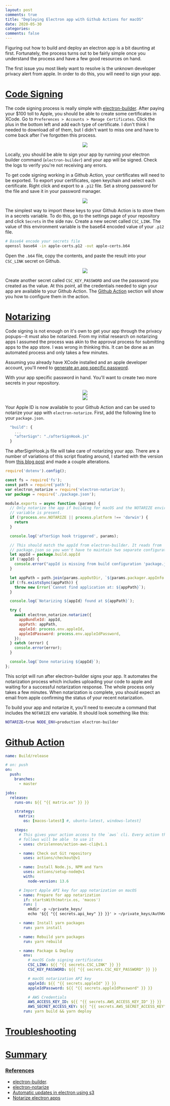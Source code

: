 ```yaml
---
layout: post
comments: true
title: "Deploying Electron app with Github Actions for macOS"
date: 2020-05-30
categories:
comments: false
---
```


Figuring out how to build and deploy an electron app is a bit daunting at
first. Fortunately, the process turns out to be fairly simple once you
understand the process and have a few good resources on hand.

The first issue you most likely want to resolve is the unknown developer
privacy alert from apple. In order to do this, you will need to sign your
app.

# [Code Signing](#code-signing)

The code signing process is really simple with
[electron-builder](https://www.electron.build/code-signing). After paying your
$100 toll to Apple, you should be able to create some certificates in XCode. Go
to `Preferences > Accounts > Manage Certificates`. Click the plus in the bottom
left and add each type of certificate. I don't think I needed to download *all*
of them, but I didn't want to miss one and have to come back after I've
forgotten this process.

<center>
<img src="/assets/posts/electron-deploy/xcode-code-sign-certs.png">
</center>

Locally, you should be able to sign your app by running your electron builder
command (`electron-builder`) and your app will be signed. Check the logs to
verify you're not receiving any errors.

To get code signing working in a Github Action, your certificates will need to
be exported. To export your certificates, open keychain and select each
certificate. Right click and export to a `.p12` file. Set a strong password for
the file and save it in your password manager.

<center>
<img src="/assets/posts/electron-deploy/export-code-sign-keys-p12.png">
</center>

The simplest way to import these keys to your Github Action is to store them in
a secrets variable. To do this, go to the settings page of your repository and
click `Secrets` in the side nav. Create a new secret called `CSC_LINK`. The
value of this environment variable is the base64 encoded value of your `.p12`
file.

```bash
# Base64 encode your secrets file
openssl base64 -in apple-certs.p12 -out apple-certs.b64
```

Open the `.b64` file, copy the contents, and paste the result into your
`CSC_LINK` secret on Github.

<center>
<img src="/assets/posts/electron-deploy/base-64-secret-github-actions.png">
</center>

Create another secret called `CSC_KEY_PASSWORD` and use the password you
created as the value. At this point, all the credentials needed to sign your
app are available to your Github Action. The [Github Action](#github-action)
section will show you how to configure them in the action.


# [Notarizing](#notarizing)

Code signing is not enough on it's own to get your app through the privacy
popups--it must also be notarized. From my initial research on notarizing apps
I assumed the process was akin to the approval process for submitting apps to
the app store. I was wrong in thinking this. It can be done as an automated
process and only takes a few minutes.

Assuming you already have XCode installed and an apple developer account,
you'll need to [generate an app specific
password](https://support.apple.com/en-us/HT204397).

With your app specific password in hand. You'll want to create two more secrets
in your repository.

<center>
<img src="/assets/posts/electron-deploy/apple-id-secret.png">
</center>


<center>
<img src="/assets/posts/electron-deploy/apple-id-password-secret.png">
</center>

Your Apple ID is now available to your Github Action and can be used to
notarize your app with `electron-notarize`. First, add the following line to
your `package.json`.

```javascript
  "build": {
    ...
    "afterSign": "./afterSignHook.js"
  }
```

The afterSignHook.js file will take care of notarizing your app. There are a
number of variations of this script floating around, I started with the version
from [this blog
post](https://medium.com/@TwitterArchiveEraser/notarize-electron-apps-7a5f988406db)
and made a couple alterations.

```javascript
require('dotenv').config();

const fs = require('fs');
const path = require('path');
var electron_notarize = require('electron-notarize');
var package = require('./package.json');

module.exports = async function (params) {
  // Only notarize the app if building for macOS and the NOTARIZE environment
  // variable is present.
  if (!process.env.NOTARIZE || process.platform !== 'darwin') {
    return
  }

  console.log('afterSign hook triggered', params);

  // This should match the appId from electron-builder. It reads from
  // package.json so you won't have to maintain two separate configurations.
  let appId = package.build.appId
  if (!appId) {
    console.error("appId is missing from build configuration 'package.json'")
  }

  let appPath = path.join(params.appOutDir, `${params.packager.appInfo.productFilename}.app`);
  if (!fs.existsSync(appPath)) {
    throw new Error(`Cannot find application at: ${appPath}`);
  }

  console.log(`Notarizing ${appId} found at ${appPath}`);

  try {
    await electron_notarize.notarize({
      appBundleId: appId,
      appPath: appPath,
      appleId: process.env.appleId,
      appleIdPassword: process.env.appleIdPassword,
    });
  } catch (error) {
    console.error(error);
  }

  console.log(`Done notarizing ${appId}`);
};
```

This script will run after electron-builder signs your app. It automates the
notarization process which includes uploading your code to apple and waiting
for a successful notarization response. The whole process only takes a few
minutes. When notarization is complete, you should expect an email from apple
confirming the status of your recent notarization.

To build your app and notarize it, you'll need to execute a command that
includes the `NOTARIZE` env variable. It should look something like this:

```bash
NOTARIZE=true NODE_ENV=production electron-builder
```

# [Github Action](#github-action)

```yaml
name: Build/release

# on: push
on:
  push:
    branches:
      - master

jobs:
  release:
    runs-on: ${{ "{{ matrix.os" }} }}

    strategy:
      matrix:
        os: [macos-latest] #, ubuntu-latest, windows-latest]

    steps:
      # This gives your action access to the `aws` cli. Every action that
      # follows will be able  to use it
      - uses: chrislennon/action-aws-cli@v1.1

      - name: Check out Git repository
        uses: actions/checkout@v1

      - name: Install Node.js, NPM and Yarn
        uses: actions/setup-node@v1
        with:
          node-version: 13.6

      # Import Apple API key for app notarization on macOS
      - name: Prepare for app notarization
        if: startsWith(matrix.os, 'macos')
        run: |
          mkdir -p ~/private_keys/
          echo '${{ "{{ secrets.api_key" }} }}' > ~/private_keys/AuthKey_${{ "{{ secrets.api_key_id" }} }}.p8

      - name: Install yarn packages
        run: yarn install

      - name: Rebuild yarn packages
        run: yarn rebuild

      - name: Package & Deploy
        env:
          # macOS Code signing certificates
          CSC_LINK: ${{ "{{ secrets.CSC_LINK" }} }}
          CSC_KEY_PASSWORD: ${{ "{{ secrets.CSC_KEY_PASSWORD" }} }}

          # macOS notarization API key
          appleId: ${{ "{{ secrets.appleId" }} }}
          appleIdPassword: ${{ "{{ secrets.appleIdPassword" }} }}

          # AWS Credentials
          AWS_ACCESS_KEY_ID: ${{ "{{ secrets.AWS_ACCESS_KEY_ID" }} }}
          AWS_SECRET_ACCESS_KEY: ${{ "{{ secrets.AWS_SECRET_ACCESS_KEY" }} }}
        run: yarn build && yarn deploy
```

# [Troubleshooting](#troubleshooting)

# [Summary](#summary)

### [References](#references)

- [electron-builder](https://www.electron.build/code-signing).
- [electron-notarize](https://github.com/electron/electron-notarize#prerequisites)
- [Automatic updates in electron using s3](https://blog.brainio.com/development/automatic-updates-in-electron-using-amazon-s3/)
- [Notarize electron apps](https://medium.com/@TwitterArchiveEraser/notarize-electron-apps-7a5f988406db)
